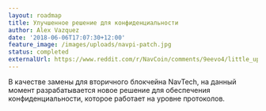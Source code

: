 ```yaml
---
layout: roadmap
title: Улучшенное решение для конфиденциальности
author: Alex Vazquez
date: '2018-06-06T17:07:30+12:00'
feature_image: /images/uploads/navpi-patch.jpg
status: completed
externalUrl: https://www.reddit.com/r/NavCoin/comments/9eevo4/little_update_from_dev_team/
---
```


В качестве замены для вторичного блокчейна NavTech, на данный момент разрабатывается новое решение для обеспечения конфиденциальности, которое работает на уровне&nbsp;протоколов.
